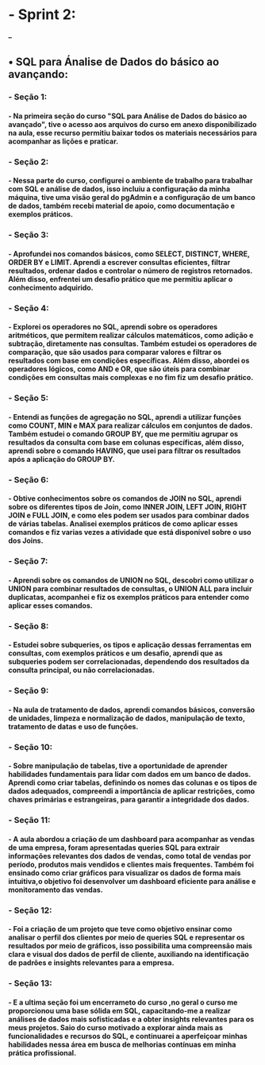 
<h1>- Sprint 2:</h1>
<h4>–  </h4>

<h2>• SQL para Ánalise de Dados do básico ao avançando:</h2>

<h3>- Seção 1:</h3>
<h4>- Na primeira seção do curso "SQL para Análise de Dados do básico ao avançado", tive o acesso aos arquivos do curso em anexo disponibilizado na aula, esse recurso permitiu baixar todos os materiais necessários para acompanhar as lições e praticar.</h4>

 
<h3>- Seção 2:</h3>
<h4>- Nessa parte do curso, configurei o ambiente de trabalho para trabalhar com SQL e análise de dados, isso incluiu a configuração da minha máquina,  tive uma visão geral do pgAdmin e a configuração de um banco de dados, também recebi material de apoio, como documentação e exemplos práticos. </h4>

 
<h3>- Seção 3:</h3>
<h4>- Aprofundei nos comandos básicos, como SELECT, DISTINCT, WHERE, ORDER BY e LIMIT. Aprendi a escrever consultas eficientes, filtrar resultados, ordenar dados e controlar o número de registros retornados. Além disso, enfrentei um desafio prático que me permitiu aplicar o conhecimento adquirido.</h4>

<h3>- Seção 4:</h3>
<h4>- Explorei os operadores no SQL, aprendi sobre os operadores aritméticos, que permitem realizar cálculos matemáticos, como adição e subtração, diretamente nas consultas. Também estudei os operadores de comparação, que são usados para comparar valores e filtrar os resultados com base em condições específicas. Além disso, abordei os operadores lógicos, como AND e OR, que são úteis para combinar condições em consultas mais complexas e no fim fiz um desafio prático.</h4>


<h3>- Seção 5:</h3>
<h4>- Entendi as funções de agregação no SQL, aprendi a utilizar funções como  COUNT, MIN e MAX para realizar cálculos em conjuntos de dados. Também estudei o comando GROUP BY, que me permitiu agrupar os resultados da consulta com base em colunas específicas, além disso, aprendi sobre o comando HAVING, que usei para filtrar os resultados após a aplicação do GROUP BY.</h4>


<h3>- Seção 6:</h3>
<h4>- Obtive conhecimentos sobre os comandos de JOIN no SQL, aprendi sobre os diferentes tipos de Join, como INNER JOIN, LEFT JOIN, RIGHT JOIN e FULL JOIN, e como eles podem ser usados para combinar dados de várias tabelas. Analisei exemplos práticos de como aplicar esses comandos e fiz varias vezes a atividade que está disponível sobre o uso dos Joins. 


<h3>- Seção 7:</h3>
<h4>- Aprendi sobre os comandos de UNION no SQL, descobri como utilizar o UNION para combinar resultados de consultas, o UNION ALL para incluir duplicatas, acompanhei e fiz os exemplos práticos para entender como aplicar esses comandos.</h4>


<h3>- Seção 8:</h3>
<h4>- Estudei sobre subqueries, os tipos e aplicação dessas ferramentas em consultas, com exemplos práticos e um desafio, aprendi que as subqueries podem ser correlacionadas, dependendo dos resultados da consulta principal, ou não correlacionadas.</h4>

<h3>- Seção 9:</h3>
<h4>- Na aula de tratamento de dados, aprendi comandos básicos, conversão de unidades, limpeza e normalização de dados, manipulação de texto, tratamento de datas e uso de funções. </h4>

<h3>- Seção 10:</h3>
<h4>- Sobre manipulação de tabelas, tive a oportunidade de aprender habilidades fundamentais para lidar com dados em um banco de dados. Aprendi como criar tabelas, definindo os nomes das colunas e os tipos de dados adequados, compreendi a importância de aplicar restrições, como chaves primárias e estrangeiras, para garantir a integridade dos dados.</h4>

<h3>- Seção 11:</h3>
<h4>- A aula abordou a criação de um dashboard para acompanhar as vendas de uma empresa, foram apresentadas queries SQL para extrair informações relevantes dos dados de vendas, como total de vendas por período, produtos mais vendidos e clientes mais frequentes. Também foi ensinado como criar gráficos para visualizar os dados de forma mais intuitiva,o objetivo foi desenvolver um dashboard eficiente para análise e monitoramento das vendas.</h4>

<h3>- Seção 12:</h3>
<h4>- Foi a criação de um projeto que teve como objetivo ensinar como analisar o perfil dos clientes por meio de queries SQL e representar os resultados por meio de gráficos, isso possibilita uma compreensão mais clara e visual dos dados de perfil de cliente, auxiliando na identificação de padrões e insights relevantes para a empresa.</h4>

<h3>- Seção 13:</h3>
<h4>- E a ultima seção foi um encerrameto do curso ,no geral o curso me proporcionou uma base sólida em SQL, capacitando-me a realizar análises de dados mais sofisticadas e a obter insights relevantes para os meus projetos. Saio do curso motivado a explorar ainda mais as funcionalidades e recursos do SQL, e continuarei a aperfeiçoar minhas habilidades nessa área em busca de melhorias contínuas em minha prática profissional. </h4>







